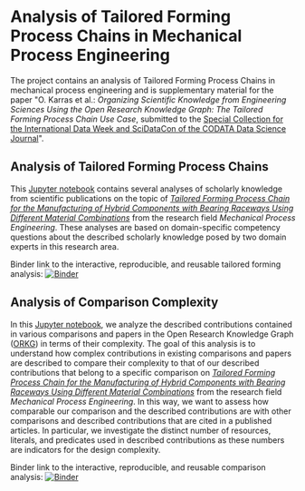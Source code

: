 # Analysis of Tailored Forming Process Chains in Mechanical Process Engineering
The project contains an analysis of Tailored Forming Process Chains in mechanical process engineering and is supplementary material for the paper "O. Karras et al.: *Organizing Scientific Knowledge from Engineering Sciences Using the Open Research Knowledge Graph: The Tailored Forming Process Chain Use Case*, submitted to the [Special Collection for the International Data Week and SciDataCon of the CODATA Data Science Journal](https://datascience.codata.org/collections/scidatacon)".

## Analysis of Tailored Forming Process Chains
This [Jupyter notebook](tailored_forming_analysis.ipynb) contains several analyses of scholarly knowledge from scientific publications on the topic of *[Tailored Forming Process Chain for the Manufacturing of Hybrid Components with Bearing Raceways Using Different Material Combinations](https://orkg.org/comparison/R187049/)* from the research field *Mechanical Process Engineering*. These analyses are based on domain-specific competency questions about the described scholarly knowledge posed by two domain experts in this research area.

Binder link to the interactive, reproducible, and reusable tailored forming analysis:
[![Binder](https://mybinder.org/badge_logo.svg)](https://mybinder.org/v2/gh/okarras/TailoredForming-Analysis/HEAD?labpath=%2Ftailored_forming_analysis.ipynb)

## Analysis of Comparison Complexity
In this [Jupyter notebook](comparison_analysis.ipynb), we analyze the described contributions contained in various comparisons and papers in the Open Research Knowledge Graph ([ORKG](https://www.orkg.org)) in terms of their complexity. The goal of this analysis is to understand how complex contributions in existing comparisons and papers are described to compare their complexity to that of our described contributions that belong to a specific comparison on *[Tailored Forming Process Chain for the Manufacturing of Hybrid Components with Bearing Raceways Using Different Material Combinations](https://orkg.org/comparison/R187049/)* from the research field *Mechanical Process Engineering*. In this way, we want to assess how comparable our comparison and the described contributions are with other comparisons and described contributions that are cited in a published articles. In particular, we investigate the distinct number of resources, literals, and predicates used in described contributions as these numbers are indicators for the design complexity. 

Binder link to the interactive, reproducible, and reusable comparison analysis:
[![Binder](https://mybinder.org/badge_logo.svg)](https://mybinder.org/v2/gh/okarras/TailoredForming-Analysis/HEAD?labpath=%2Fcomparison_analysis.ipynb)
